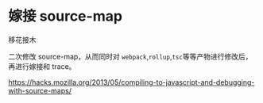 # 嫁接 source-map

移花接木

二次修改 source-map，从而同时对 `webpack`,`rollup`,`tsc`等等产物进行修改后，再进行嫁接和 trace。

https://hacks.mozilla.org/2013/05/compiling-to-javascript-and-debugging-with-source-maps/